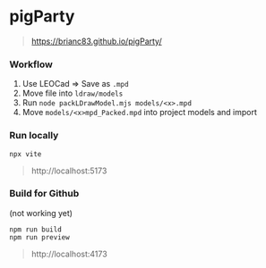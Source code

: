 # pigParty

> https://brianc83.github.io/pigParty/

### Workflow

1. Use LEOCad => Save as `.mpd`
2. Move file into `ldraw/models`
3. Run `node packLDrawModel.mjs models/<x>.mpd`
4. Move `models/<x>mpd_Packed.mpd` into project models and import

### Run locally
```
npx vite
```
> http://localhost:5173

### Build for Github
(not working yet)
```
npm run build
npm run preview
```

> http://localhost:4173
